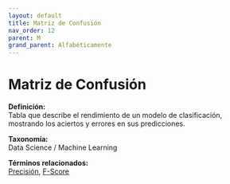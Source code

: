 ```yaml
---
layout: default
title: Matriz de Confusión
nav_order: 12
parent: M
grand_parent: Alfabéticamente
---
```


# Matriz de Confusión

**Definición:**  
Tabla que describe el rendimiento de un modelo de clasificación, mostrando los aciertos y errores en sus predicciones.

**Taxonomía:**  
Data Science / Machine Learning

**Términos relacionados:**  
[Precisión](https://maleniski.github.io/diccionario-angl-tec-mx/docs/alfabeticamente/P/precisin.html), [F-Score](https://maleniski.github.io/diccionario-angl-tec-mx/docs/alfabeticamente/F/f-score.html)
